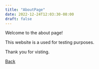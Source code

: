 ```yaml
---
title: "AboutPage"
date: 2022-12-24T12:03:30-08:00
draft: false
---
```


Welcome to the about page!

This website is a used for testing purposes.

Thank you for visting.

[Back](http://www.tanishkthoria.ml)
